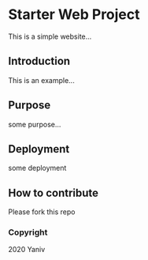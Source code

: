 # Starter Web Project

This is a simple website...

## Introduction

This is an example...

## Purpose

some purpose...

## Deployment

some deployment

## How to contribute

Please fork this repo

### Copyright

2020 Yaniv